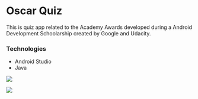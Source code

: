 # Oscar Quiz

This is quiz app related to the Academy Awards developed during a Android Development Schoolarship created by Google and Udacity. 

### Technologies
- Android Studio
- Java

![](https://scontent-dub4-1.xx.fbcdn.net/v/t1.15752-9/82695772_182786869501161_5347020041961340928_n.jpg?_nc_cat=111&_nc_ohc=ntuQoq1BaUsAX8hEd3k&_nc_ht=scontent-dub4-1.xx&oh=6c384180fa777d99f26b5b3f12cb780e&oe=5E9570A6)

![](https://scontent-dub4-1.xx.fbcdn.net/v/t1.15752-9/83833605_1448300611993692_5544032506816233472_n.jpg?_nc_cat=103&_nc_ohc=JIy_cnwvmgUAX_Txbix&_nc_ht=scontent-dub4-1.xx&oh=b22b179d4feba2641d4bfd84ecb33739&oe=5ED8C78E) 
